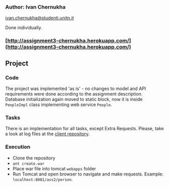### Author: Ivan Chernukha  
ivan.chernukha@studenti.unitn.it  

Done individually.  
### [http://assignment3-chernukha.herokuapp.com/](http://assignment3-chernukha.herokuapp.com/)

## Project    
### Code
The project was implemented 'as is' - no changes to model and API requirements were done according to the assignment description.  
Database initialization again moved to static block, now it is inside `PeopleImpl` class implementing web service `People`.  

### Tasks
There is an implementation for all tasks, except Extra Requests. Please, take a look at log files at the [client repository](https://github.com/merryHunter/sde-assignment3-client.git).  


### Execution  
- Clone the repository  
- `ant create.war`  
- Place war file into tomcat `webapps` folder
- Run Tomcat and open browser to navigate and make requests. Example: `localhost:8081/ass2/person`.   







